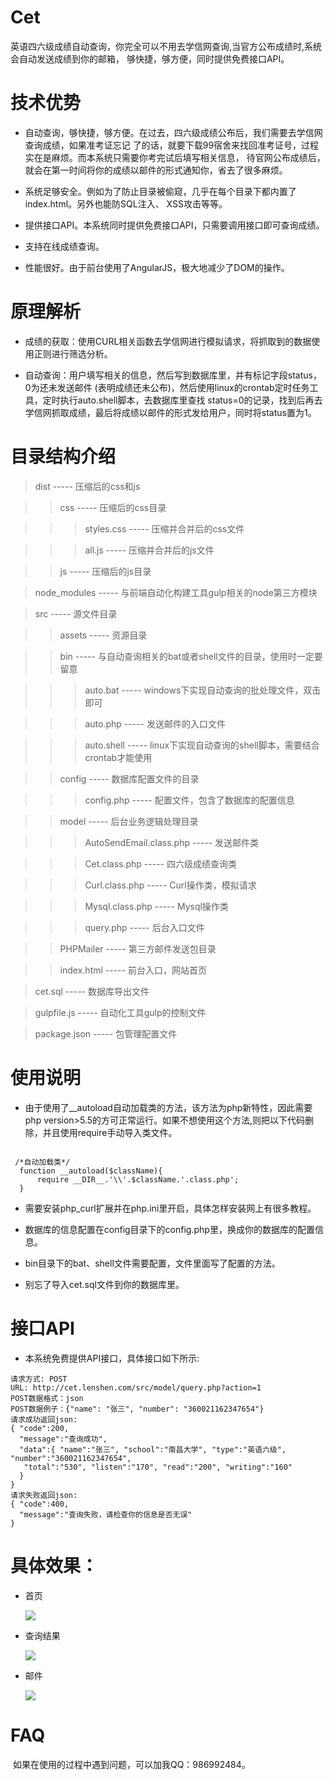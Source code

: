 # Cet

英语四六级成绩自动查询，你完全可以不用去学信网查询,当官方公布成绩时,系统会自动发送成绩到你的邮箱，
够快捷，够方便，同时提供免费接口API。

# 技术优势

* 自动查询，够快捷，够方便。在过去，四六级成绩公布后，我们需要去学信网查询成绩，如果准考证忘记
了的话，就要下载99宿舍来找回准考证号，过程实在是麻烦。而本系统只需要你考完试后填写相关信息，
待官网公布成绩后，就会在第一时间将你的成绩以邮件的形式通知你，省去了很多麻烦。

* 系统足够安全。例如为了防止目录被偷窥，几乎在每个目录下都内置了index.html。另外也能防SQL注入、
XSS攻击等等。

* 提供接口API。本系统同时提供免费接口API，只需要调用接口即可查询成绩。

* 支持在线成绩查询。

* 性能很好。由于前台使用了AngularJS，极大地减少了DOM的操作。


# 原理解析

* 成绩的获取：使用CURL相关函数去学信网进行模拟请求，将抓取到的数据使用正则进行筛选分析。

* 自动查询：用户填写相关的信息，然后写到数据库里，并有标记字段status，0为还未发送邮件
(表明成绩还未公布)，然后使用linux的crontab定时任务工具，定时执行auto.shell脚本，去数据库里查找
status=0的记录，找到后再去学信网抓取成绩，最后将成绩以邮件的形式发给用户，同时将status置为1。


# 目录结构介绍
> dist   ----- 压缩后的css和js

>>  css		-----  压缩后的css目录

>>> styles.css      -----  压缩并合并后的css文件

>>> all.js      -----  压缩并合并后的js文件

>>  js		-----  压缩后的js目录  

> node_modules    ----- 与前端自动化构建工具gulp相关的node第三方模块

> src     -----  源文件目录  

>>  assets		-----  资源目录  

>>  bin		-----  与自动查询相关的bat或者shell文件的目录，使用时一定要留意

>>> auto.bat     -----  windows下实现自动查询的批处理文件，双击即可

>>> auto.php     -----  发送邮件的入口文件

>>> auto.shell     -----  linux下实现自动查询的shell脚本，需要结合crontab才能使用

>>  config		-----  数据库配置文件的目录

>>> config.php     -----  配置文件，包含了数据库的配置信息

>>  model		-----  后台业务逻辑处理目录

>>> AutoSendEmail.class.php     -----  发送邮件类

>>> Cet.class.php     -----  四六级成绩查询类

>>> Curl.class.php     -----  Curl操作类，模拟请求

>>> Mysql.class.php     -----  Mysql操作类

>>> query.php     -----  后台入口文件

>>  PHPMailer		-----  第三方邮件发送包目录

>>  index.html		-----  前台入口，网站首页

> cet.sql  	 -----  数据库导出文件 

> gulpfile.js  	 -----  自动化工具gulp的控制文件 

> package.json  	-----  包管理配置文件



# 使用说明

* 由于使用了__autoload自动加载类的方法，该方法为php新特性，因此需要php version>5.5的方可正常运行。如果不想使用这个方法,则把以下代码删除，并且使用require手动导入类文件。

```

 /*自动加载类*/
  function __autoload($className){
      require __DIR__.'\\'.$className.'.class.php';
  }

```

* 需要安装php_curl扩展并在php.ini里开启，具体怎样安装网上有很多教程。

* 数据库的信息配置在config目录下的config.php里，换成你的数据库的配置信息。

* bin目录下的bat、shell文件需要配置，文件里面写了配置的方法。

* 别忘了导入cet.sql文件到你的数据库里。



# 接口API
* 本系统免费提供API接口，具体接口如下所示:

```
请求方式: POST
URL: http://cet.lenshen.com/src/model/query.php?action=1
POST数据格式：json
POST数据例子：{"name": "张三", "number": "360021162347654"}
请求成功返回json:
{ "code":200,
  "message":"查询成功",
  "data":{ "name":"张三", "school":"南昌大学", "type":"英语六级", "number":"360021162347654",
   "total":"530", "listen":"170", "read":"200", "writing":"160"
  }
}
请求失败返回json:
{ "code":400,
  "message":"查询失败，请检查你的信息是否无误"
}
```



# 具体效果：
* 首页

  ![](https://github.com/lensh/Cet/blob/master/src/assets/img/cet1.png)

* 查询结果

  ![](https://github.com/lensh/Cet/blob/master/src/assets/img/cet2.png)

* 邮件

  ![](https://github.com/lensh/Cet/blob/master/src/assets/img/cet3.png)

# FAQ
  如果在使用的过程中遇到问题，可以加我QQ：986992484。
